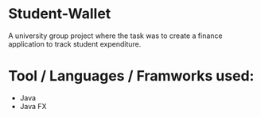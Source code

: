 # Student-Wallet
A university group project where the task was to create a finance application to track student expenditure.

# Tool / Languages / Framworks used:
- Java
- Java FX
